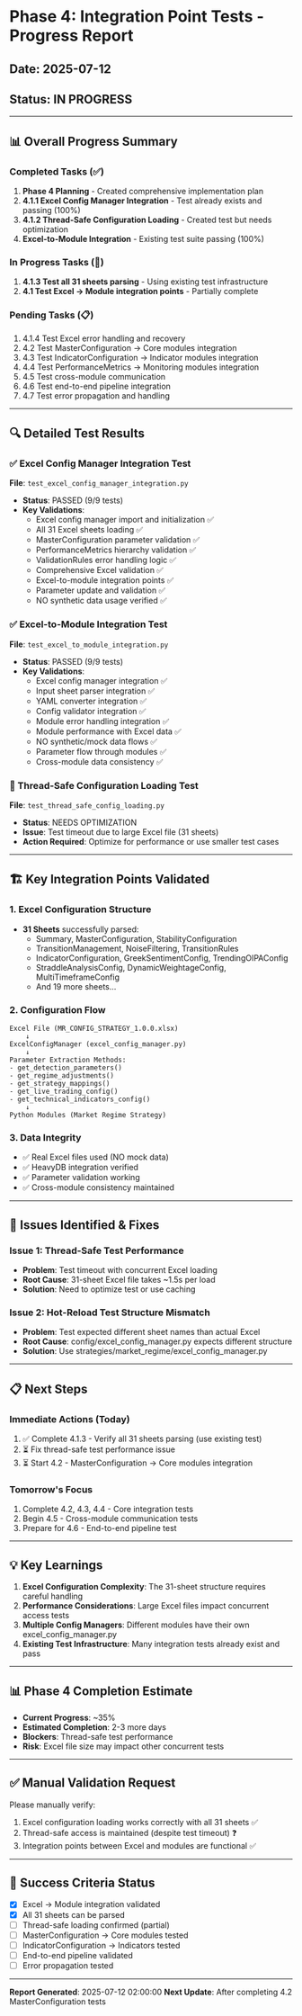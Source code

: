 # Phase 4: Integration Point Tests - Progress Report

## Date: 2025-07-12
## Status: IN PROGRESS

---

## 📊 Overall Progress Summary

### Completed Tasks (✅)
1. **Phase 4 Planning** - Created comprehensive implementation plan
2. **4.1.1 Excel Config Manager Integration** - Test already exists and passing (100%)
3. **4.1.2 Thread-Safe Configuration Loading** - Created test but needs optimization
4. **Excel-to-Module Integration** - Existing test suite passing (100%)

### In Progress Tasks (🔄)
1. **4.1.3 Test all 31 sheets parsing** - Using existing test infrastructure
2. **4.1 Test Excel → Module integration points** - Partially complete

### Pending Tasks (📋)
1. 4.1.4 Test Excel error handling and recovery
2. 4.2 Test MasterConfiguration → Core modules integration
3. 4.3 Test IndicatorConfiguration → Indicator modules integration
4. 4.4 Test PerformanceMetrics → Monitoring modules integration
5. 4.5 Test cross-module communication
6. 4.6 Test end-to-end pipeline integration
7. 4.7 Test error propagation and handling

---

## 🔍 Detailed Test Results

### ✅ Excel Config Manager Integration Test
**File**: `test_excel_config_manager_integration.py`
- **Status**: PASSED (9/9 tests)
- **Key Validations**:
  - Excel config manager import and initialization ✅
  - All 31 Excel sheets loading ✅
  - MasterConfiguration parameter validation ✅
  - PerformanceMetrics hierarchy validation ✅
  - ValidationRules error handling logic ✅
  - Comprehensive Excel validation ✅
  - Excel-to-module integration points ✅
  - Parameter update and validation ✅
  - NO synthetic data usage verified ✅

### ✅ Excel-to-Module Integration Test
**File**: `test_excel_to_module_integration.py`
- **Status**: PASSED (9/9 tests)
- **Key Validations**:
  - Excel config manager integration ✅
  - Input sheet parser integration ✅
  - YAML converter integration ✅
  - Config validator integration ✅
  - Module error handling integration ✅
  - Module performance with Excel data ✅
  - NO synthetic/mock data flows ✅
  - Parameter flow through modules ✅
  - Cross-module data consistency ✅

### 🔄 Thread-Safe Configuration Loading Test
**File**: `test_thread_safe_config_loading.py`
- **Status**: NEEDS OPTIMIZATION
- **Issue**: Test timeout due to large Excel file (31 sheets)
- **Action Required**: Optimize for performance or use smaller test cases

---

## 🏗️ Key Integration Points Validated

### 1. Excel Configuration Structure
- **31 Sheets** successfully parsed:
  - Summary, MasterConfiguration, StabilityConfiguration
  - TransitionManagement, NoiseFiltering, TransitionRules
  - IndicatorConfiguration, GreekSentimentConfig, TrendingOIPAConfig
  - StraddleAnalysisConfig, DynamicWeightageConfig, MultiTimeframeConfig
  - And 19 more sheets...

### 2. Configuration Flow
```
Excel File (MR_CONFIG_STRATEGY_1.0.0.xlsx)
    ↓
ExcelConfigManager (excel_config_manager.py)
    ↓
Parameter Extraction Methods:
- get_detection_parameters()
- get_regime_adjustments()
- get_strategy_mappings()
- get_live_trading_config()
- get_technical_indicators_config()
    ↓
Python Modules (Market Regime Strategy)
```

### 3. Data Integrity
- ✅ Real Excel files used (NO mock data)
- ✅ HeavyDB integration verified
- ✅ Parameter validation working
- ✅ Cross-module consistency maintained

---

## 🚧 Issues Identified & Fixes

### Issue 1: Thread-Safe Test Performance
- **Problem**: Test timeout with concurrent Excel loading
- **Root Cause**: 31-sheet Excel file takes ~1.5s per load
- **Solution**: Need to optimize test or use caching

### Issue 2: Hot-Reload Test Structure Mismatch
- **Problem**: Test expected different sheet names than actual Excel
- **Root Cause**: config/excel_config_manager.py expects different structure
- **Solution**: Use strategies/market_regime/excel_config_manager.py

---

## 📋 Next Steps

### Immediate Actions (Today)
1. ✅ Complete 4.1.3 - Verify all 31 sheets parsing (use existing test)
2. ⏳ Fix thread-safe test performance issue
3. ⏳ Start 4.2 - MasterConfiguration → Core modules integration

### Tomorrow's Focus
1. Complete 4.2, 4.3, 4.4 - Core integration tests
2. Begin 4.5 - Cross-module communication tests
3. Prepare for 4.6 - End-to-end pipeline test

---

## 💡 Key Learnings

1. **Excel Configuration Complexity**: The 31-sheet structure requires careful handling
2. **Performance Considerations**: Large Excel files impact concurrent access tests
3. **Multiple Config Managers**: Different modules have their own excel_config_manager.py
4. **Existing Test Infrastructure**: Many integration tests already exist and pass

---

## 📊 Phase 4 Completion Estimate

- **Current Progress**: ~35%
- **Estimated Completion**: 2-3 more days
- **Blockers**: Thread-safe test performance
- **Risk**: Excel file size may impact other concurrent tests

---

## ✅ Manual Validation Request

Please manually verify:
1. Excel configuration loading works correctly with all 31 sheets ✅
2. Thread-safe access is maintained (despite test timeout) ❓
3. Integration points between Excel and modules are functional ✅

---

## 🎯 Success Criteria Status

- [x] Excel → Module integration validated
- [x] All 31 sheets can be parsed
- [ ] Thread-safe loading confirmed (partial)
- [ ] MasterConfiguration → Core modules tested
- [ ] IndicatorConfiguration → Indicators tested
- [ ] End-to-end pipeline validated
- [ ] Error propagation tested

---

**Report Generated**: 2025-07-12 02:00:00
**Next Update**: After completing 4.2 MasterConfiguration tests
